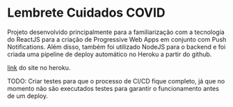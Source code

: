 # Lembrete Cuidados COVID

Projeto desenvolvido principalmente para a familiarização com a tecnologia do ReactJS para a criação de Progressive Web Apps em conjunto com Push Notifications. Além disso, também foi utilizado NodeJS para o backend e foi criada uma pipeline de deploy automático no Heroku a partir do github.

[link](https://lembrete-covid.herokuapp.com/) do site no heroku.

TODO: Criar testes para que o processo de CI/CD fique completo, já que no momento não são executados testes para garantir o funcionamento antes de um deploy.